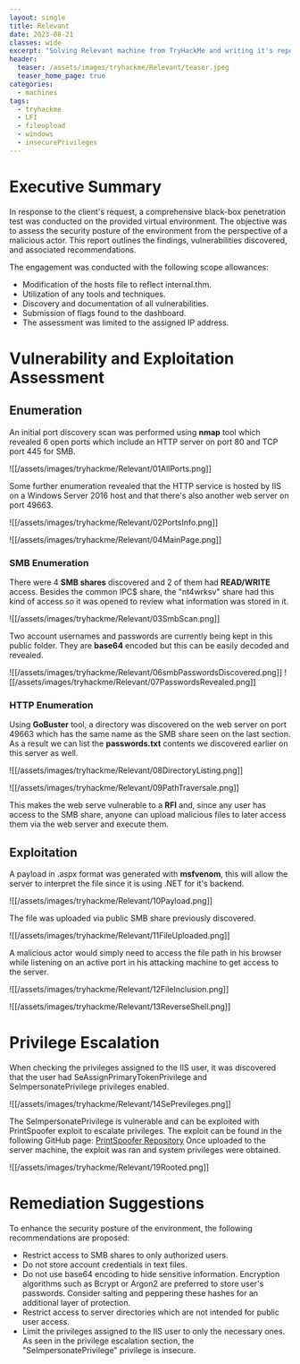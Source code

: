 ```yaml
---
layout: single
title: Relevant
date: 2023-08-21 
classes: wide
excerpt: "Solving Relevant machine from TryHackMe and writing it's report."
header:
  teaser: /assets/images/tryhackme/Relevant/teaser.jpeg
  teaser_home_page: true
categories:
  - machines
tags:
  - tryhackme 
  - LFI
  - fileupload
  - windows
  - insecurePrivileges
---
```

# Executive Summary

In response to the client's request, a comprehensive black-box penetration test was conducted on the provided virtual environment. The objective was to assess the security posture of the environment from the perspective of a malicious actor. This report outlines the findings, vulnerabilities discovered, and associated recommendations.

The engagement was conducted with the following scope allowances:

-  Modification of the hosts file to reflect internal.thm.
-  Utilization of any tools and techniques.
-  Discovery and documentation of all vulnerabilities.
-  Submission of flags found to the dashboard.
-  The assessment was limited to the assigned IP address.

# Vulnerability and Exploitation Assessment

## Enumeration

An initial port discovery scan was performed using **nmap** tool which revealed 6 open ports which include an HTTP server on port 80 and TCP port 445 for SMB. 

![[/assets/images/tryhackme/Relevant/01AllPorts.png]]

Some further enumeration revealed that the HTTP service is hosted by IIS on a Windows Server 2016 host and that there's also another web server on port 49663.

![[/assets/images/tryhackme/Relevant/02PortsInfo.png]]

![[/assets/images/tryhackme/Relevant/04MainPage.png]]

### SMB Enumeration

There were 4 **SMB shares** discovered and 2 of them had **READ/WRITE** access. Besides the common IPC$ share, the "nt4wrksv" share had this kind of access so it was opened to review what information was stored in it. 

![[/assets/images/tryhackme/Relevant/03SmbScan.png]]

Two account usernames and passwords are currently being kept in this public folder. They are **base64** encoded but this can be easily decoded and revealed.

![[/assets/images/tryhackme/Relevant/06smbPasswordsDiscovered.png]]
![[/assets/images/tryhackme/Relevant/07PasswordsRevealed.png]]
### HTTP Enumeration

Using **GoBuster** tool, a directory was discovered on the web server on port 49663 which has the same name as the SMB share seen on the last section. As a result we can list the **passwords.txt** contents we discovered earlier on this server as well.

![[/assets/images/tryhackme/Relevant/08DirectoryListing.png]]

![[/assets/images/tryhackme/Relevant/09PathTraversale.png]]

This makes the web serve vulnerable to a **RFI** and, since any user has access to the SMB share, anyone can upload malicious files to later access them via the web server and execute them.

## Exploitation

A payload in .aspx format was generated with **msfvenom**, this will allow the server to interpret the file since it is using .NET for it's backend.

![[/assets/images/tryhackme/Relevant/10Payload.png]]

The file was uploaded via public SMB share previously discovered.

![[/assets/images/tryhackme/Relevant/11FileUploaded.png]]


A malicious actor would simply need to access the file path in his browser while listening on an active port in his attacking machine to get access to the server.


![[/assets/images/tryhackme/Relevant/12FileInclusion.png]]

![[/assets/images/tryhackme/Relevant/13ReverseShell.png]]


# Privilege Escalation

When checking the privileges assigned to the IIS user, it was discovered that the user had SeAssignPrimaryTokenPrivilege and SeImpersonatePrivilege privileges enabled.

![[/assets/images/tryhackme/Relevant/14SePrevileges.png]]

The SeImpersonatePrivilege is vulnerable and can be exploited with PrintSpoofer exploit to escalate privileges. The exploit can be found in the following GitHub page: [PrintSpoofer Repository](https://github.com/itm4n/PrintSpoofer) Once uploaded to the server machine,  the exploit was ran and system privileges were obtained.


![[/assets/images/tryhackme/Relevant/19Rooted.png]]



# Remediation Suggestions

To enhance the security posture of the environment, the following recommendations are proposed:

- Restrict access to SMB shares to only authorized users.
- Do not store account credentials in text files.
- Do not use base64 encoding to hide sensitive information. Encryption algorithms such as Bcrypt or Argon2 are preferred to store user's passwords. Consider salting and peppering these hashes for an additional layer of protection.
- Restrict access to server directories which are not intended for public user access.
- Limit the privileges assigned to the IIS user to only the necessary ones. As seen in the privilege escalation section, the "SeImpersonatePrivilege"  privilege is insecure.